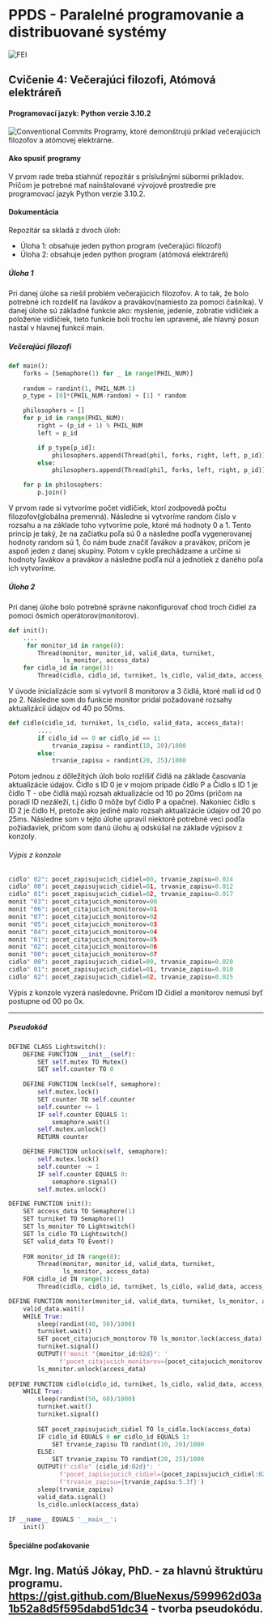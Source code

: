 # PPDS - Paralelné programovanie a distribuované systémy
![FEI](https://www.fei.stuba.sk/buxus/images/web/logoFEI.jpg)
## Cvičenie 4: Večerajúci filozofi, Atómová elektráreň
#### Programovací jazyk: Python verzie 3.10.2
![Conventional Commits](https://img.shields.io/badge/Conventional%20Commits-1.0.0-yellow.svg)
Programy, ktoré demonštrujú príklad večerajúcich filozofov a atómovej elektrárne.
#### Ako spusiť programy
V prvom rade treba stiahnúť repozitár s príslušnými súbormi príkladov. Pričom je potrebné mať nainštalované vývojové prostredie pre programovací jazyk Python verzie 3.10.2. 

#### Dokumentácia
Repozitár sa skladá z dvoch úloh:
- Úloha 1: obsahuje jeden python program (večerajúci filozofi)
- Úloha 2: obsahuje jeden python program (atómová elektráreň)

##### Úloha 1 
Pri danej úlohe sa riešil problém večerajúcich filozofov. A to tak, že bolo potrebné ich rozdeliť na ľavákov a pravákov(namiesto za pomoci čašníka). V danej úlohe sú základné funkcie ako: myslenie, jedenie, zobratie vidličiek a položenie vidličiek, tieto funkcie boli trochu len upravené, ale hlavný posun nastal v hlavnej funkcií main.
##### Večerajúci filozofi
```python
def main():
    forks = [Semaphore(1) for _ in range(PHIL_NUM)]
    
    random = randint(1, PHIL_NUM-1)
    p_type = [0]*(PHIL_NUM-random) + [1] * random

    philosophers = []
    for p_id in range(PHIL_NUM):
        right = (p_id + 1) % PHIL_NUM
        left = p_id

        if p_type[p_id]:
            philosophers.append(Thread(phil, forks, right, left, p_id))
        else:
            philosophers.append(Thread(phil, forks, left, right, p_id))

    for p in philosophers:
        p.join()
```
V prvom rade si vytvoríme počet vidličiek, ktorí zodpovedá počtu filozofov(globálna premenná). Následne si vytvoríme random číslo v rozsahu a na základe toho vytvoríme pole, ktoré má hodnoty 0 a 1. Tento princíp je taký, že na začiatku poľa sú 0 a následne podľa vygenerovanej hodnoty random sú 1, čo nám bude značiť ľavákov a pravákov, pričom je aspoň jeden z danej skupiny. Potom v cykle prechádzame a určíme si hodnoty ľavákov a pravákov a následne podľa núl a jednotiek z daného poľa ich vytvoríme.

##### Úloha 2
Pri danej úlohe bolo potrebné správne nakonfigurovať chod troch čidiel za pomoci ôsmich operátorov(monitorov).
```python
def init():
    ....
     for monitor_id in range(8):
        Thread(monitor, monitor_id, valid_data, turniket,
               ls_monitor, access_data)
    for cidlo_id in range(3):
        Thread(cidlo, cidlo_id, turniket, ls_cidlo, valid_data, access_data)
```
V úvode inicializácie som si vytvoril 8 monitorov a 3 čidlá, ktoré mali id od 0 po 2. Následne som do funkcie monitor pridal požadované rozsahy aktualizácií údajov od 40 po 50ms.
```python
def cidlo(cidlo_id, turniket, ls_cidlo, valid_data, access_data):
        ....
        if cidlo_id == 0 or cidlo_id == 1:
            trvanie_zapisu = randint(10, 20)/1000
        else:
            trvanie_zapisu = randint(20, 25)/1000
```
Potom jednou z dôležitých úloh bolo rozlíšiť čidlá na základe časovania aktualizácie údajov. 
Čidlo s ID 0 je v mojom prípade čidlo P a Čidlo s ID 1 je čidlo T - obe čidlá majú rozsah aktualizácie od 10 po 20ms (pričom na poradí ID nezáleží, t.j čidlo 0 môže byť čidlo P a opačne).
Nakoniec čidlo s ID 2 je čidlo H, pretože ako jediné malo rozsah aktualizácie údajov od 20 po 25ms.
Následne som v tejto úlohe upravil niektoré potrebné veci podľa požiadaviek, pričom som danú úlohu aj odskúšal na základe výpisov z konzoly.

###### Výpis z konzole
```python
cidlo" 02": pocet_zapisujucich_cidiel=00, trvanie_zapisu=0.024
cidlo" 00": pocet_zapisujucich_cidiel=01, trvanie_zapisu=0.012
cidlo" 01": pocet_zapisujucich_cidiel=02, trvanie_zapisu=0.017
monit "03": pocet_citajucich_monitorov=00
monit "06": pocet_citajucich_monitorov=01
monit "07": pocet_citajucich_monitorov=02
monit "05": pocet_citajucich_monitorov=03
monit "04": pocet_citajucich_monitorov=04
monit "01": pocet_citajucich_monitorov=05
monit "02": pocet_citajucich_monitorov=06
monit "00": pocet_citajucich_monitorov=07
cidlo" 00": pocet_zapisujucich_cidiel=00, trvanie_zapisu=0.020
cidlo" 01": pocet_zapisujucich_cidiel=01, trvanie_zapisu=0.010
cidlo" 02": pocet_zapisujucich_cidiel=02, trvanie_zapisu=0.025
```
Výpis z konzole vyzerá nasledovne. Pričom ID čidiel a monitorov nemusí byť postupne od 00 po 0x.

-------
##### Pseudokód
```python
DEFINE CLASS Lightswitch():
    DEFINE FUNCTION __init__(self):
        SET self.mutex TO Mutex()
        SET self.counter TO 0
        
    DEFINE FUNCTION lock(self, semaphore):
        self.mutex.lock()
        SET counter TO self.counter
        self.counter += 1
        IF self.counter EQUALS 1:
            semaphore.wait()
        self.mutex.unlock()
        RETURN counter

    DEFINE FUNCTION unlock(self, semaphore):
        self.mutex.lock()
        self.counter -= 1
        IF self.counter EQUALS 0:
            semaphore.signal()
        self.mutex.unlock()

DEFINE FUNCTION init():
    SET access_data TO Semaphore(1)
    SET turniket TO Semaphore(1)
    SET ls_monitor TO Lightswitch()
    SET ls_cidlo TO Lightswitch()
    SET valid_data TO Event()
    
    FOR monitor_id IN range(8):
        Thread(monitor, monitor_id, valid_data, turniket,
               ls_monitor, access_data)
    FOR cidlo_id IN range(3):
        Thread(cidlo, cidlo_id, turniket, ls_cidlo, valid_data, access_data)

DEFINE FUNCTION monitor(monitor_id, valid_data, turniket, ls_monitor, access_data):
    valid_data.wait()
    WHILE True:
        sleep(randint(40, 50)/1000)
        turniket.wait()
        SET pocet_citajucich_monitorov TO ls_monitor.lock(access_data)
        turniket.signal()
        OUTPUT(f'monit "{monitor_id:02d}": '
              f'pocet_citajucich_monitorov={pocet_citajucich_monitorov:02d}')
        ls_monitor.unlock(access_data)
        
DEFINE FUNCTION cidlo(cidlo_id, turniket, ls_cidlo, valid_data, access_data):
    WHILE True:
        sleep(randint(50, 60)/1000)
        turniket.wait()
        turniket.signal()
        
        SET pocet_zapisujucich_cidiel TO ls_cidlo.lock(access_data)
        IF cidlo_id EQUALS 0 or cidlo_id EQUALS 1:
            SET trvanie_zapisu TO randint(10, 20)/1000
        ELSE:
            SET trvanie_zapisu TO randint(20, 25)/1000
        OUTPUT(f'cidlo" {cidlo_id:02d}": '
              f'pocet_zapisujucich_cidiel={pocet_zapisujucich_cidiel:02d}, '
              f'trvanie_zapisu={trvanie_zapisu:5.3f}')
        sleep(trvanie_zapisu)
        valid_data.signal()
        ls_cidlo.unlock(access_data)
        
IF __name__ EQUALS '__main__':
    init()
```


#### Špeciálne poďakovanie
Mgr. Ing. Matúš Jókay, PhD. - za hlavnú štruktúru programu.
https://gist.github.com/BlueNexus/599962d03a1b52a8d5f595dabd51dc34 - tvorba pseudokódu.
-------